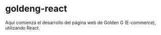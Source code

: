 # goldeng-react
Aquí comienza el desarrollo del página web de Golden G (E-commerce), utilizando React.
